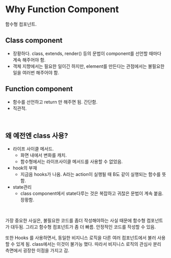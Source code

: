 # Why Function Component

함수형 컴포넌트.

## Class component

- 장황하다. class, extends, render() 등의 문법이 component를 선언할 때마다 계속 해주어야 함.
- 객체 지향에서는 필요한 일이긴 하지만, element를 만든다는 관점에서는 불필요한 일을 여러번 해주어야 함.

## Function component

- 함수를 선언하고 return 만 해주면 됨. 간단함.
- 직관적.

<br/>

## 왜 예전엔 class 사용?

- 라이프 사이클 메서드.
  - 화면 내에서 변화를 캐치.
  - 함수형에서는 라이프사이클 메서드를 사용할 수 없었음.
- hook의 부재
  - 지금음 hooks가 나옴. A라는 action이 실행될 때 B도 같이 실행되는 함수를 뜻함.
- state관리
  - class component에서 state다루는 것은 복잡하고 귀찮은 문법이 계속 붙음. 장황함.

<br/>

가장 중요한 사실은, 불필요한 코드를 좀더 작성해야하는 사실 때문에 함수형 컴포넌트가 대두됨. 그리고 함수형 컴포넌트가 좀 더 빠름. 안정적인 코드를 작성할 수 있음.

또한 Hooks 를 사용하면서, 동일한 비지니스 로직을 다른 여러 컴포넌트에서 불러 사용할 수 있게 됨. class에서는 이것이 불가능 했다. 따라서 비지니스 로직의 관심사 분리 측면에서 굉장한 이점을 가지고 감.

